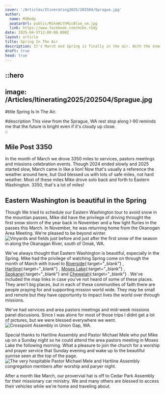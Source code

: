 ```yaml
---
cover: '/Articles/Itinerating2025/202504/Sprague.jpg'
author:
  name: MSRody
  avatarUrl: public/MikeWithMicBlue_sm.jpg
  link: https://www.facebook.com/mike.rody
date: 2025-04-5T12:00:00.000Z
layout: article
title: Spring In The Air
description: It's March and Spring is finally in the air. With the snow mostly gone we went East for some long and beautiful drives in the month of March.
draft: true
head: true
---
```


::hero
---
image: /Articles/Itinerating2025/202504/Sprague.jpg
---
#title
Spring Is In The Air.

#description
This view from the Sprague, WA rest stop along I-90 reminds me that the future is bright even if it's cloudy up close.  
::

## Mile Post 3350

In the month of March we drove 3350 miles to services, pastors meetings and missions celebration events. Though 2024 ended slowly and 2025 started slow, March came in like a lion! Now that's usually a reference the weather around here, but God blessed us with lots of safe miles, not hard weather. Most of these miles Mike drove solo back and forth to Eastern Washington. 3350, that's a lot of miles!

## Eastern Washington is beautiful in the Spring
Though We tried to schedule our Eastern Washington tour to avoid snow in the mountian passes, Mike did have the privilege of driving throught the first snow storm of the year back in November and a few light fluries in the passes this March. In November, he was returning home from the Okanogan Area Meeting. We're pleased to be beyond winter.
![Vinyards and fields just before and just after the first snow of the season in along the Okanagan River, south of Omak, WA.](/Articles/Itinerating2025/202503/FieldCollage.png)

We've always thought that Eastern Washington is beautiful, especially in the Spring. Mike had the privilege of watching Spring come on through the month of March with travel to [Riverside](https://maps.app.goo.gl/ekW1Xa5ryChZzM197){:target="_blank"} , [Hartline](https://maps.app.goo.gl/UBYCjh3DAtCwkS9b7){:target="_blank"} , [Moses Lake](https://maps.app.goo.gl/kNjjnPC3C5BeSs33A){:target="_blank"} , [Spokane](https://maps.app.goo.gl/rVhw68Xf9HmW7aPz6){:target="_blank"}  and [Chewelah](https://maps.app.goo.gl/Ss6R95XwFNZk5jQn8){:target="_blank"} . We've included the map links in case you've not heard of some of these places. They aren't big places, but in each of these communities of faith there are people praying for and supporting mission world wide. They may be small and remote but they have opportunity to impact lives the world over through missions.

We've had services and area pastors meetings and mid-week missions panel discusions. Since I was alone for most of those trips I didnt get a lot of pictures, but we were blessed everywhere we went. 
![Crosspoint Assembly in Union Gap, WA.](/Articles/Itinerating2025/202503/Crosspoint.jpg)

Special thanks to Hartline Assembly and Pastor Michael Mele who put Mike up on a Sunday night so he could attend the area pastors meeting in Moses Lake the following morning.  What a pleasure to join the church for a worship and prayer service that Sunday evening and wake up to the beautiful sunrise seen at the top of the page.
![The very hospitable Pastor Michael Mele and Hartline Assembly congregation members after worship and paryer night.](/Articles/Itinerating2025/202503/Hartline.jpg)

After a month like March, our provervial hat is off to Cedar Park Assembly for their missionary car ministry.  We and many others are blessed to access their vehicles while we're home and traveling about. 
